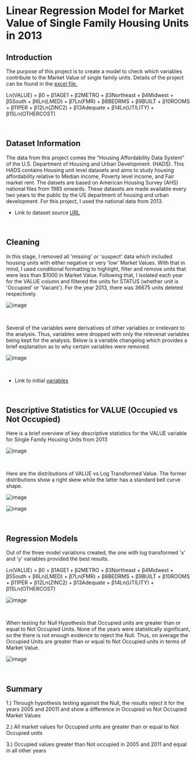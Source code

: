 # Linear Regression Model for Market Value of Single Family Housing Units in 2013 

## Introduction

The purpose of this project is to create a model to check which variables contribute to the Market Value of single family units.
Details of the project can be found in the [excel file.](https://github.com/awe-struck/Housing_Data/blob/main/Linear_Regression_Model/Linear%20Regression%20Model.xlsx)

Ln(VALUE) = β0 + β1AGE1 + β2METRO + β3Northeast  + β4Midwest + β5South + β6Ln(LMED) + β7Ln(FMR) + β8BEDRMS + β9BUILT + β10ROOMS + β11PER + β12Ln(ZINC2) + β13Adequate + β14Ln(UTILITY) + β15Ln(OTHERCOST)


<br />

## Dataset Information

The data from this project comes the "Housing Affordability Data System” of the U.S. Department of Housing and Urban Development. (HADS). This HADS contains Housing unit level datasets and aims to study housing affordability relative to Median income, Poverty level income, and Fair market rent. The datsets are based on American Housing Survey (AHS) national files from 1985 onwards. These datasets are made available every two years to the public by the US department of housing and urban development. For this project, I used the national data from 2013. 

- Link to dataset source [URL](https://www.huduser.gov/portal/datasets/hads/hads.html)


<br />

## Cleaning


In this stage, I removed all 'missing' or 'suspect' data which included housing units with either negative or very 'low' Market Values. With that in mind, 
I used conditional formatting to highlight, filter  and remove  units that were less than $1000 in Market Value. Following that, I isolated each year 
for the VALUE column and filtered the units for STATUS (whether unit is 'Occupied' or 'Vacant'). For the year 2013, there was 36675 units deleted respectively. 


![image](https://user-images.githubusercontent.com/115379520/202646011-a74fc8d3-58fb-4b57-a417-50c521d6438a.png)

<br />

Several of the variables were derivatives of other variables or irrelevant to the analysis. Thus, variables were dropped with only the relevenat variables being kept for the analysis. Below is a variable changelog which provides a brief explanation as to why certain variables were removed.

![image](https://user-images.githubusercontent.com/115379520/202646305-afee42b5-c7e3-42b4-9769-397bd755a938.png)

<br />

- Link to initial [variables](https://github.com/awe-struck/Housing_Data/blob/main/Occupied_versus_Unoccupied_Units/Variables%20List.docx)



<br />

## Descriptive Statistics for VALUE (Occupied vs Not Occupied)

Here is a brief overview of key descriptive statistics for the VALUE variable for Single Family Housing Units from 2013

![image](https://user-images.githubusercontent.com/115379520/202650136-cccf6bd7-e97d-403a-89f5-3a9823965fb2.png)

<br />

Here are the distributions of VALUE vs Log Transformed Value. The former distributions show a right skew while the latter has a standard bell curve shape.

![image](https://user-images.githubusercontent.com/115379520/202650288-ebddb73d-6312-4f8b-8a14-f91db3ac8ef7.png)

![image](https://user-images.githubusercontent.com/115379520/202650350-7d723d79-31f3-42ad-b986-24e4677e41b4.png)



<br />

## Regression Models


Out of the three model variations created, the one with log transformed 'x' and 'y' variables provided the best results.

Ln(VALUE) = β0 + β1AGE1 + β2METRO + β3Northeast  + β4Midwest + β5South + β6Ln(LMED) + β7Ln(FMR) + β8BEDRMS + β9BUILT + β10ROOMS + β11PER + β12Ln(ZINC2) + β13Adequate + β14Ln(UTILITY) + β15Ln(OTHERCOST)

![image](https://user-images.githubusercontent.com/115379520/202651101-928e1b88-2919-45c3-8ab9-83091e9b6550.png)

<br />

When testing for Null Hypothesis that Occupied units are greater than or equal to Not Occupied Units. None of the years were statistically significant, so the there is not enough evidence to reject the Null. Thus, on average the Occupied Units are greater than or equal to Not Occupied units in terms of Market Value.

![image](https://user-images.githubusercontent.com/115379520/202633246-88dac704-7e2e-4e65-9c2d-4bc50a8a761b.png)


<br />


## Summary


1.) Through hypothesis testing againsit the Null, the results reject it for the years 2005 and 20011 and show a difference in Occupied vs Not Occupied Market Values

2.) All market values for Occupied units are greater than or equal to Not Occupied units

3.) Occupied values greater than Not occupied in 2005 and 2011 and equal in all other years
